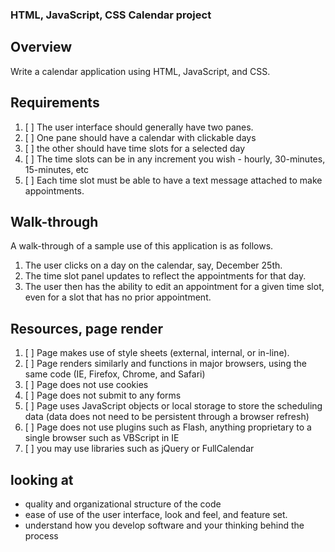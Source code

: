 ### HTML, JavaScript, CSS Calendar project

## Overview
Write a calendar application using HTML, JavaScript, and CSS.

## Requirements
1. [ ] The user interface should generally have two panes.
2. [ ] One pane should have a calendar with clickable days
3. [ ] the other should have time slots for a selected day
4. [ ] The time slots can be in any increment you wish - hourly, 30-minutes, 15-minutes, etc
5. [ ] Each time slot must be able to have a text message attached to make appointments.


## Walk-through
A walk-through of a sample use of this application is as follows.
1. The user clicks on a day on the calendar, say, December 25th.
2. The time slot panel updates to reflect the appointments for that day.
3. The user then has the ability to edit an appointment for a given time slot, even for a slot that has no prior appointment.

## Resources, page render
1. [ ] Page makes use of style sheets (external, internal, or in-line).
2. [ ] Page renders similarly and functions in major browsers, using the same code (IE, Firefox, Chrome, and Safari)
3. [ ] Page does not use cookies
4. [ ] Page does not submit to any forms
5. [ ] Page uses JavaScript objects or local storage to store the scheduling data
      (data does not need to be persistent through a browser refresh)
6. [ ] Page does not use plugins such as Flash, anything proprietary to a single browser such as VBScript in IE
7. [ ] you may use libraries such as jQuery or FullCalendar

## looking at
 + quality and organizational structure of the code
 + ease of use of the user interface, look and feel, and feature set.  
 + understand how you develop software and your thinking behind the process
